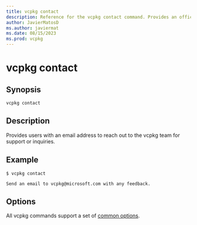 ```yaml
---
title: vcpkg contact
description: Reference for the vcpkg contact command. Provides an official contact (vcpkg@microsoft.com)
author: JavierMatosD
ms.author: javiermat
ms.date: 08/15/2023
ms.prod: vcpkg
---
```

# vcpkg contact

## Synopsis

```console
vcpkg contact
```

## Description

Provides users with an email address to reach out to the vcpkg team for support or inquiries.

## Example

```console
$ vcpkg contact

Send an email to vcpkg@microsoft.com with any feedback.
```

## Options

All vcpkg commands support a set of [common options](common-options.md).

